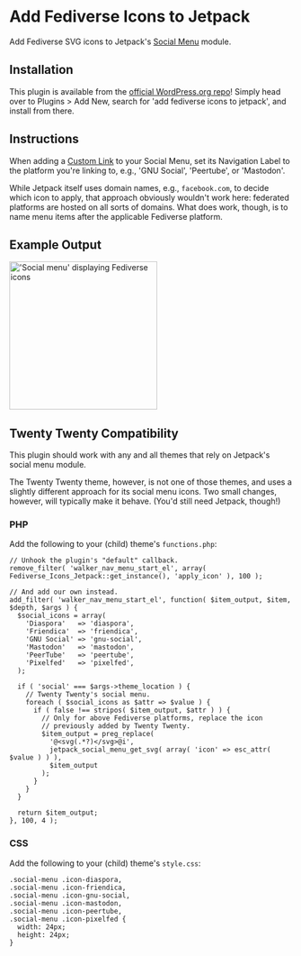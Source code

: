 # Add Fediverse Icons to Jetpack
Add Fediverse SVG icons to Jetpack's [Social Menu](https://jetpack.com/support/social-menu/) module.

## Installation
This plugin is available from the [official WordPress.org repo](https://wordpress.org/plugins/add-fediverse-icons-to-jetpack/)! Simply head over to Plugins > Add New, search for 'add fediverse icons to jetpack', and install from there.

## Instructions
When adding a [Custom Link](https://codex.wordpress.org/Appearance_Menus_Screen#Custom_Links) to your Social Menu, set its Navigation Label to the platform you're linking to, e.g., 'GNU Social', 'Peertube', or 'Mastodon'.
 
While Jetpack itself uses domain names, e.g., `facebook.com`, to decide which icon to apply, that approach obviously wouldn't work here: federated platforms are hosted on all sorts of domains. What does work, though, is to name menu items after the applicable Fediverse platform.

## Example Output
<img alt="'Social menu' displaying Fediverse icons" src="https://janboddez.tech/uploads/2019/01/fediverse_icons.png" width="263" />

## Twenty Twenty Compatibility
This plugin should work with any and all themes that rely on Jetpack's social menu module.

The Twenty Twenty theme, however, is not one of those themes, and uses a slightly different approach for its social menu icons. Two small changes, however, will typically make it behave. (You'd still need Jetpack, though!)

### PHP
Add the following to your (child) theme's `functions.php`:
```
// Unhook the plugin's "default" callback.
remove_filter( 'walker_nav_menu_start_el', array( Fediverse_Icons_Jetpack::get_instance(), 'apply_icon' ), 100 );

// And add our own instead.
add_filter( 'walker_nav_menu_start_el', function( $item_output, $item, $depth, $args ) {
  $social_icons = array(
    'Diaspora'   => 'diaspora',
    'Friendica'  => 'friendica',
    'GNU Social' => 'gnu-social',
    'Mastodon'   => 'mastodon',
    'PeerTube'   => 'peertube',
    'Pixelfed'   => 'pixelfed',
  );

  if ( 'social' === $args->theme_location ) {
    // Twenty Twenty's social menu.
    foreach ( $social_icons as $attr => $value ) {
      if ( false !== stripos( $item_output, $attr ) ) {
        // Only for above Fediverse platforms, replace the icon
        // previously added by Twenty Twenty.
        $item_output = preg_replace(
          '@<svg(.*?)</svg>@i',
          jetpack_social_menu_get_svg( array( 'icon' => esc_attr( $value ) ) ),
          $item_output
        );
      }
    }
  }

  return $item_output;
}, 100, 4 );
```

### CSS
Add the following to your (child) theme's `style.css`:
```
.social-menu .icon-diaspora,
.social-menu .icon-friendica,
.social-menu .icon-gnu-social,
.social-menu .icon-mastodon,
.social-menu .icon-peertube,
.social-menu .icon-pixelfed {
  width: 24px;
  height: 24px;
}
```
